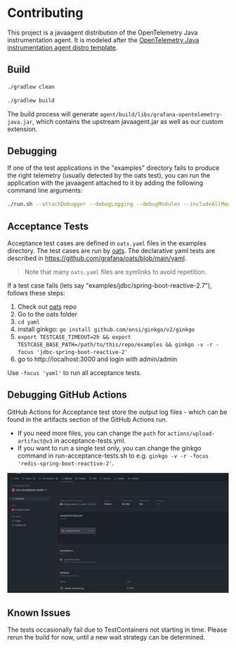 # Contributing

This project is a javaagent distribution of the OpenTelemetry Java instrumentation agent.
It is modeled after the [OpenTelemetry Java instrumentation agent distro template](https://github.com/open-telemetry/opentelemetry-java-instrumentation/blob/main/examples/distro/README.md).

## Build

```sh
./gradlew clean
```

```sh
./gradlew build
```

The build process will generate `agent/build/libs/grafana-opentelemetry-java.jar`, which contains the upstream
javaagent.jar as well as our custom extension.
                      
## Debugging

If one of the test applications in the "examples" directory fails to produce the right telemetry
(usually detected by the oats test), you can run the application with the javaagent attached to it 
by adding the following command line arguments:

```sh
./run.sh --attachDebugger --debugLogging --debugModules --includeAllModules
```

## Acceptance Tests

Acceptance test cases are defined in `oats.yaml` files in the examples directory.
The test cases are run by [oats]. The declarative yaml tests are described in https://github.com/grafana/oats/blob/main/yaml.
                                                                                 
> Note that many `oats.yaml` files are symlinks to avoid repetition.

If a test case fails (lets say "examples/jdbc/spring-boot-reactive-2.7"), follows these steps:

1. Check out [oats] repo
2. Go to the oats folder
3. `cd yaml`
4. install ginkgo: `go install github.com/onsi/ginkgo/v2/ginkgo`
5. `export TESTCASE_TIMEOUT=2h && export TESTCASE_BASE_PATH=/path/to/this/repo/examples && ginkgo -v -r -focus 'jdbc-spring-boot-reactive-2'`
6. go to http://localhost:3000 and login with admin/admin
                                                                                                                                            
Use `-focus 'yaml'` to run all acceptance tests.
           
## Debugging GitHub Actions

GitHub Actions for Acceptance test store the output log files - which can be found in the artifacts section of the
GitHub Actions run.

- If you need more files, you can change the `path` for `actions/upload-artifact@v3` in acceptance-tests.yml.
- If you want to run a single test only, you can change the ginkgo command in run-acceptance-tests.sh to 
  e.g. `ginkgo -v -r -focus 'redis-spring-boot-reactive-2'`.

![](./docs/oats-logs.png)

## Known Issues

The tests occasionally fail due to TestContainers not starting in time.  Please rerun the build for now, until
a new wait strategy can be determined.

[oats]: https://github.com/grafana/oats

